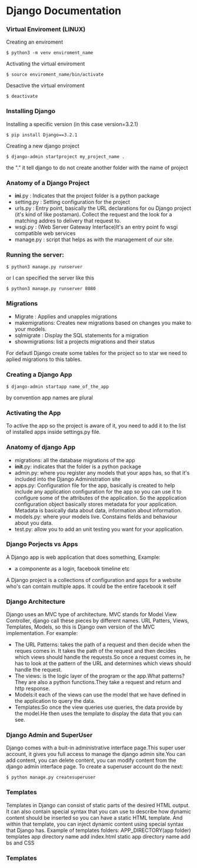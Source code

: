 # Django Documentation

### Virtual Enviroment (LINUX)

Creating an enviroment

	$ python3 -m venv enviroment_name
Activating the virtual enviroment

	$ source enviroment_name/bin/activate
Desactive the virtual enviroment

	$ deactivate

### Installing Django

Installing a specific version (in this case version=3.2.1)

	$ pip install Django==3.2.1

Creating a new django project

	$ django-admin startproject my_project_name .
the "."  it tell django to do not create another folder with the name of project

### Anatomy of a Django Project
- __ini__.py : Indicates that the project folder is a python package
- setting.py : Setting configuration for the project
- urls.py : Entry point, basically the URL declarations for ou Django project (it's kind of like postaman). Collect the request and the look for a matching addres to delivery that request to.
- wsgi.py : (Web Server Gateway Interface)It's an entry point fo wsgi compatible web services
- manage.py : script that helps as with the management of our site. 



### Running the server:

	$ python3 manage.py runserver
or I can specified the server like this

	$ python3 manage.py runserver 8080
### Migrations

- Migrate : Applies and unapples migrations
- makemigrations: Creates new migrations based on changes you make to your models.
- sqlmigrate : Display the SQL statements for a migration
- showmigrations: list a projects migrations and their status

For defautl Django create some tables for the project so to star we need to aplied migrations
to this tables.

### Creating a Django App

	$ django-admin startapp name_of_the_app
by convention app names are plural

### Activating the App
To active the app so the project is aware of it, you need to add it to the list of installed
apps inside settings.py file.

### Anatomy of django App
- migrations: all the database migrations of the app
- __init__.py: indicates that the folder is a python package
- admin.py: where you register any models that your apps has, so that it's included into the Django Administration site
- apps.py: Configuration file for the app, basically is created to help include any application configuration for the app so you can use it to configure some of the attributes of the application. So the appplication configuration object basically stores metadata for your application. Metadata is basically data about data, information about information.
- models.py: where your models live. Constains fields and behaviour about you data.
- test.py: allow you to add an unit testing you want for your application.

### Django Porjects vs Apps

A Django app is web application that does something, 
Example: 
- a componente as a login, facebook timeline etc

A Django project is a collections of configuration and apps for a website who's can contain multiple apps.
 It could be the entire facebook it self

### Django Architecture

Django uses an MVC type of architecture. MVC stands for Model View Controller, django call these pieces by different names.
URL Patters, Views, Templates, Models, so this is Django own version of the MVC implementation.
For example:
- The URL Patterns: takes the path of a request and then  decide when the reques comes in. It takes the path of the request and then decides which views should handle the requests.So once a request comes in, he has to look at the pattern of the URL and determines which views should handle the request.
- The views: is the logic layer of the program or the app.What patterns?They are also a python functions.They take a request and return and http response.
- Models:it each of the views can use the model that we have defined in the application to query the data.
- Templates:So once the view queries use queries, the data provide by the model.He then uses the template to display the data that you can see.

### Django Admin and SuperUser
Django comes with a buit-in administrative interface page.This super user account, it gives you full access to manage the django admin site.You can add content, you can delete content, you can modify content from the django admin interface page.
To create a superuser account do the next:

	$ python manage.py createsuperuser

### Templates
Templates in Django can consist of static parts of the desired HTML output.
It can also contain special syntax that you can use to describe how dynamic content should be inserted so you can have a static HTML template. And within that template, you can inject dynamic content using special syntax that Django has.
Example of templates folders:
	APP_DIRECTORY(app folder)
		templates
			app directory name
				add index.html
		static
			app directory name
				add bs and CSS

### Templates



